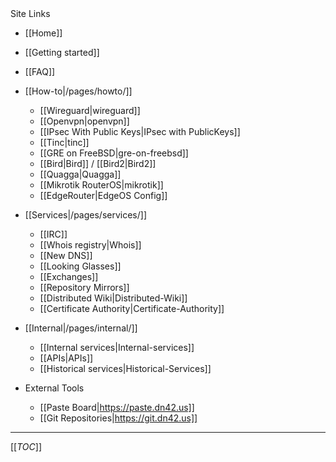 <div class='toc-title'>Site Links</div>

 * [[Home]]
  * [[Getting started]]
  * [[FAQ]]

* [[How-to|/pages/howto/]]
  * [[Wireguard|wireguard]]
  * [[Openvpn|openvpn]]
  * [[IPsec With Public Keys|IPsec with PublicKeys]]
  * [[Tinc|tinc]]
  * [[GRE on FreeBSD|gre-on-freebsd]]
  * [[Bird|Bird]] / [[Bird2|Bird2]]
  * [[Quagga|Quagga]]
  * [[Mikrotik RouterOS|mikrotik]]
  * [[EdgeRouter|EdgeOS Config]]

* [[Services|/pages/services/]]
  * [[IRC]]
  * [[Whois registry|Whois]]
  * [[New DNS]]
  * [[Looking Glasses]]
  * [[Exchanges]]
  * [[Repository Mirrors]]
  * [[Distributed Wiki|Distributed-Wiki]]
  * [[Certificate Authority|Certificate-Authority]]

* [[Internal|/pages/internal/]]
  * [[Internal services|Internal-services]]
  * [[APIs|APIs]]
  * [[Historical services|Historical-Services]]

* External Tools
  * [[Paste Board|https://paste.dn42.us]]
  * [[Git Repositories|https://git.dn42.us]]

--------------

[[_TOC_]]